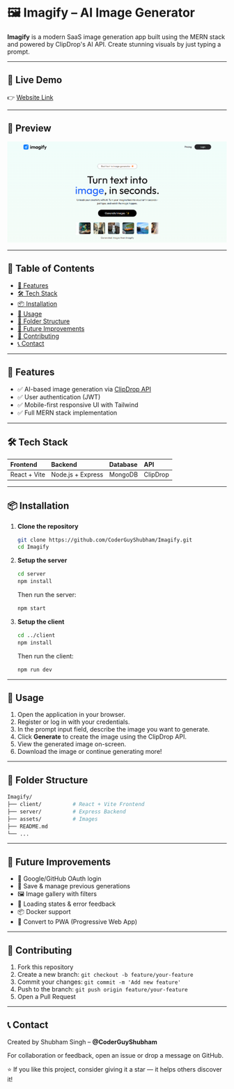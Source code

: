 # 🖼️ Imagify – AI Image Generator

**Imagify** is a modern SaaS image generation app built using the MERN stack and powered by ClipDrop's AI API. Create stunning visuals by just typing a prompt.

---

## 🔗 Live Demo

👉 [Website Link](https://imagify-now.netlify.app)

---

## 📸 Preview

![App Screenshot](./client/src/assets/screenshot.png)

---

## 📌 Table of Contents

- [🚀 Features](#-features)
- [🛠️ Tech Stack](#-tech-stack)
- [📦 Installation](#-installation)
- [📌 Usage](#-usage)
- [📂 Folder Structure](#-folder-structure)
- [🎯 Future Improvements](#-future-improvements)
- [🤝 Contributing](#-contributing)
- [📞 Contact](#-contact)

---

## 🚀 Features

- ✅ AI-based image generation via [ClipDrop API](https://clipdrop.co/apis)
- ✅ User authentication (JWT)
- ✅ Mobile-first responsive UI with Tailwind
- ✅ Full MERN stack implementation

---

## 🛠️ Tech Stack

| Frontend     | Backend           | Database | API      |
| :----------- | :---------------- | :------- | :------- |
| React + Vite | Node.js + Express | MongoDB  | ClipDrop |

---

## 📦 Installation

1.  **Clone the repository**
    ```bash
    git clone https://github.com/CoderGuyShubham/Imagify.git
    cd Imagify
    ```
2.  **Setup the server**
    ```bash
    cd server
    npm install
    ```
    Then run the server:
    ```bash
    npm start
    ```
3.  **Setup the client**
    ```bash
    cd ../client
    npm install
    ```
    Then run the client:
    ```bash
    npm run dev
    ```

---

## 📌 Usage

1.  Open the application in your browser.
2.  Register or log in with your credentials.
3.  In the prompt input field, describe the image you want to generate.
4.  Click **Generate** to create the image using the ClipDrop API.
5.  View the generated image on-screen.
6.  Download the image or continue generating more\!

---

## 📂 Folder Structure

```bash
Imagify/
├── client/          # React + Vite Frontend
├── server/          # Express Backend
├── assets/          # Images
├── README.md
└── ...
```

---

## 🎯 Future Improvements

- 🔐 Google/GitHub OAuth login
- 💾 Save & manage previous generations
- 🖼️ Image gallery with filters
- 🧪 Loading states & error feedback
- 📦 Docker support
- 📱 Convert to PWA (Progressive Web App)

---

## 🤝 Contributing

1.  Fork this repository
2.  Create a new branch: `git checkout -b feature/your-feature`
3.  Commit your changes: `git commit -m 'Add new feature'`
4.  Push to the branch: `git push origin feature/your-feature`
5.  Open a Pull Request

---

## 📞 Contact

Created by Shubham Singh – **@CoderGuyShubham**

For collaboration or feedback, open an issue or drop a message on GitHub.

⭐ If you like this project, consider giving it a star — it helps others discover it!
